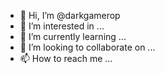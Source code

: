 - 👋 Hi, I’m @darkgamerop
- 👀 I’m interested in ...
- 🌱 I’m currently learning ...
- 💞️ I’m looking to collaborate on ...
- 📫 How to reach me ...

<!---
darkgamerop/darkgamerop is a ✨ special ✨ repository because its `README.md` (this file) appears on your GitHub profile.
You can click the Preview link to take a look at your changes.
--->
